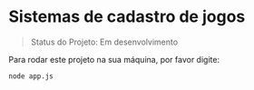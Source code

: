 # Sistemas de cadastro de jogos

 > Status do Projeto: Em desenvolvimento
 
 Para rodar este projeto na sua máquina, por favor digite:
 
 ```
 node app.js
 ```
